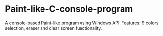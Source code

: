 # Paint-like-C-console-program
A console-based Paint-like program using Windows API. Features: 9 colors selection, eraser and clear screen functionality.

